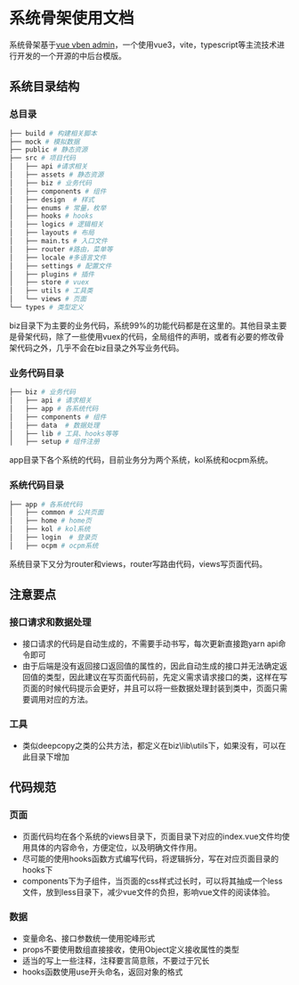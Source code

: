 # 系统骨架使用文档

系统骨架基于[vue vben admin](https://github.com/anncwb/vue-vben-admin)，一个使用vue3，vite，typescript等主流技术进行开发的一个开源的中后台模版。

## 系统目录结构

### 总目录

```sh
├── build # 构建相关脚本
├── mock # 模拟数据
├── public # 静态资源
├── src # 项目代码
│   ├── api #请求相关
│   ├── assets # 静态资源
│   ├── biz # 业务代码
│   ├── components # 组件
│   ├── design  # 样式
│   ├── enums # 常量，枚举
│   ├── hooks # hooks
│   ├── logics # 逻辑相关
│   ├── layouts # 布局
│   ├── main.ts # 入口文件
│   ├── router #路由，菜单等
│   ├── locale #多语言文件
│   ├── settings # 配置文件
│   ├── plugins # 插件
│   ├── store # vuex
│   ├── utils # 工具类
│   └── views # 页面
└── types # 类型定义
```

biz目录下为主要的业务代码，系统99%的功能代码都是在这里的。其他目录主要是骨架代码，除了一些使用vuex的代码，全局组件的声明，或者有必要的修改骨架代码之外，几乎不会在biz目录之外写业务代码。

### 业务代码目录

```sh
├── biz # 业务代码
│   ├── api # 请求相关
│   ├── app # 各系统代码
│   ├── components # 组件
│   ├── data  # 数据处理
│   ├── lib # 工具、hooks等等
│   ├── setup # 组件注册
```

app目录下各个系统的代码，目前业务分为两个系统，kol系统和ocpm系统。

### 系统代码目录

```sh
├── app # 各系统代码
│   ├── common # 公共页面
│   ├── home # home页
│   ├── kol # kol系统
│   ├── login  # 登录页
│   ├── ocpm # ocpm系统
```

系统目录下又分为router和views，router写路由代码，views写页面代码。


## 注意要点

### 接口请求和数据处理

- 接口请求的代码是自动生成的，不需要手动书写，每次更新直接跑yarn api命令即可
- 由于后端是没有返回接口返回值的属性的，因此自动生成的接口并无法确定返回值的类型，因此建议在写页面代码前，先定义需求请求接口的类，这样在写页面的时候代码提示会更好，并且可以将一些数据处理封装到类中，页面只需要调用对应的方法。

### 工具

- 类似deepcopy之类的公共方法，都定义在biz\lib\utils下，如果没有，可以在此目录下增加


## 代码规范

### 页面

- 页面代码均在各个系统的views目录下，页面目录下对应的index.vue文件均使用具体的内容命令，方便定位，以及明确文件作用。
- 尽可能的使用hooks函数方式编写代码，将逻辑拆分，写在对应页面目录的hooks下
- components下为子组件，当页面的css样式过长时，可以将其抽成一个less文件，放到less目录下，减少vue文件的负担，影响vue文件的阅读体验。

### 数据

- 变量命名、接口参数统一使用驼峰形式
- props不要使用数组直接接收，使用Object定义接收属性的类型
- 适当的写上一些注释，注释要言简意赅，不要过于冗长
- hooks函数使用use开头命名，返回对象的格式


